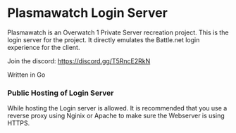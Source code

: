 # Plasmawatch Login Server
Plasmawatch is an Overwatch 1 Private Server recreation project. This is the login server for the project. It directly emulates the Battle.net login experience for the client.

Join the discord: https://discord.gg/T5RncE2RkN

Written in Go

### Public Hosting of Login Server
While hosting the Login server is allowed. It is recommended that you use a reverse proxy using Nginix or Apache to make sure the Webserver is using HTTPS.
